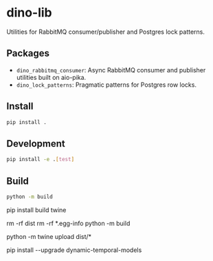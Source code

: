 # dino-lib

Utilities for RabbitMQ consumer/publisher and Postgres lock patterns.

## Packages
- `dino_rabbitmq_consumer`: Async RabbitMQ consumer and publisher utilities built on aio-pika.
- `dino_lock_patterns`: Pragmatic patterns for Postgres row locks.

## Install
```bash
pip install .
```

## Development
```bash
pip install -e .[test]
```

## Build
```bash
python -m build
```

pip install build twine

rm -rf dist
rm -rf *.egg-info
python -m build

python -m twine upload dist/*

pip install --upgrade dynamic-temporal-models